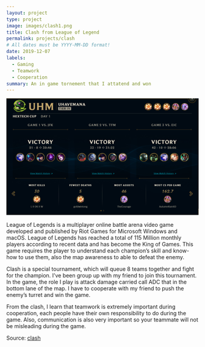 ```yaml
---
layout: project
type: project
image: images/clash1.png
title: Clash from League of Legend
permalink: projects/clash
# All dates must be YYYY-MM-DD format!
date: 2019-12-07
labels:
  - Gaming
  - Teamwork
  - Cooperation
summary: An in game tornement that I attatend and won
---
```


<img class="ui medium right floated rounded image" src="../images/ingame1.png">

League of Legends is a multiplayer online battle arena video game developed and published by Riot Games for Microsoft Windows and macOS. League of Legends has reached a total of 115 Million monthly players according to recent data and has become the King of Games. This game requires the player to understand each champion’s skill and know-how to use them, also the map awareness to able to defeat the enemy.

Clash is a special tournament, which will queue 8 teams together and fight for the champion. I’ve been group up with my friend to join this tournament. In the game, the role I play is attack damage carried call ADC that in the bottom lane of the map. I have to cooperate with my friend to push the enemy’s turret and win the game.

From the clash, I learn that teamwork is extremely important during cooperation, each people have their own responsibility to do during the game. Also, communication is also very important so your teammate will not be misleading during the game.


Source: <a href="https://na.leagueoflegends.com/en/featured/clash#/"><i class="large github icon "></i>clash</a>

